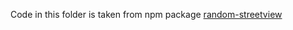 Code in this folder is taken from npm package [random-streetview](https://www.npmjs.com/package/random-streetview)
